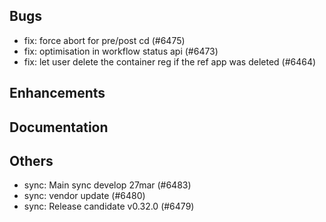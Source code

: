 ## Bugs
- fix: force abort for pre/post cd  (#6475)
- fix: optimisation in workflow status api (#6473)
- fix: let user delete the container reg if the ref app was deleted (#6464)
## Enhancements
## Documentation
## Others
- sync: Main sync develop 27mar (#6483)
- sync: vendor update (#6480)
- sync: Release candidate v0.32.0 (#6479)

